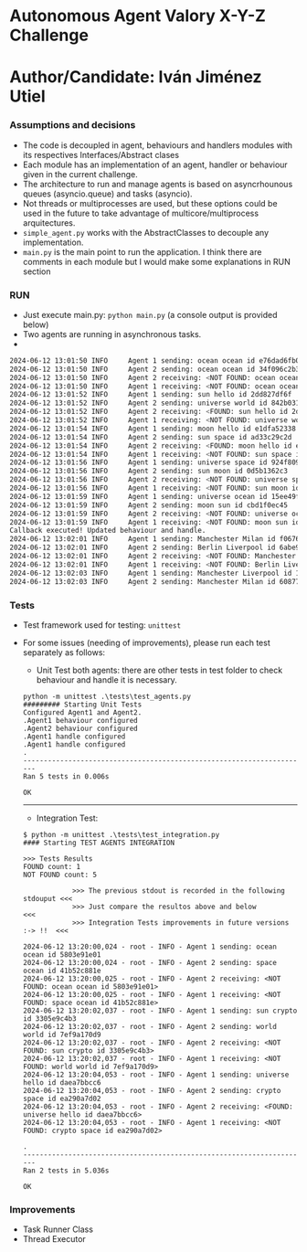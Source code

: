 # Autonomous Agent Valory X-Y-Z Challenge

# Author/Candidate: Iván Jiménez Utiel


### Assumptions and decisions

- The code is decoupled in agent, behaviours and handlers modules with its respectives Interfaces/Abstract clases
- Each module has an implementation of an agent, handler or behaviour given in the current challenge.
- The architecture to run and manage agents is based on asyncrhounous queues (asyncio.queue) and tasks (asyncio).
- Not threads or multiprocesses are used, but these options could be used in the future to take advantage of multicore/multiprocess arquitectures. 
- `simple_agent.py` works with the AbstractClasses to decouple any implementation. 
- `main.py` is the main point to run the application. I think there are comments in each module but I would make some explanations in RUN section

### RUN

* Just execute main.py: `python main.py` (a console output is provided below)
* Two agents are running in asynchronous tasks.
*

```bash
2024-06-12 13:01:50 INFO     Agent 1 sending: ocean ocean id e76dad6fb0
2024-06-12 13:01:50 INFO     Agent 2 sending: ocean ocean id 34f096c2b3
2024-06-12 13:01:50 INFO     Agent 2 receiving: <NOT FOUND: ocean ocean id e76dad6fb0>
2024-06-12 13:01:50 INFO     Agent 1 receiving: <NOT FOUND: ocean ocean id 34f096c2b3>
2024-06-12 13:01:52 INFO     Agent 1 sending: sun hello id 2dd827df6f
2024-06-12 13:01:52 INFO     Agent 2 sending: universe world id 842b0317da
2024-06-12 13:01:52 INFO     Agent 2 receiving: <FOUND: sun hello id 2dd827df6f>
2024-06-12 13:01:52 INFO     Agent 1 receiving: <NOT FOUND: universe world id 842b0317da>
2024-06-12 13:01:54 INFO     Agent 1 sending: moon hello id e1dfa52338
2024-06-12 13:01:54 INFO     Agent 2 sending: sun space id ad33c29c2d
2024-06-12 13:01:54 INFO     Agent 2 receiving: <FOUND: moon hello id e1dfa52338>
2024-06-12 13:01:54 INFO     Agent 1 receiving: <NOT FOUND: sun space id ad33c29c2d>
2024-06-12 13:01:56 INFO     Agent 1 sending: universe space id 924f809d98
2024-06-12 13:01:56 INFO     Agent 2 sending: sun moon id 0d5b1362c3
2024-06-12 13:01:56 INFO     Agent 2 receiving: <NOT FOUND: universe space id 924f809d98>
2024-06-12 13:01:56 INFO     Agent 1 receiving: <NOT FOUND: sun moon id 0d5b1362c3>
2024-06-12 13:01:59 INFO     Agent 1 sending: universe ocean id 15ee49fbb3
2024-06-12 13:01:59 INFO     Agent 2 sending: moon sun id cbd1f0ec45
2024-06-12 13:01:59 INFO     Agent 2 receiving: <NOT FOUND: universe ocean id 15ee49fbb3>
2024-06-12 13:01:59 INFO     Agent 1 receiving: <NOT FOUND: moon sun id cbd1f0ec45>
Callback executed! Updated behaviour and handle.
2024-06-12 13:02:01 INFO     Agent 1 sending: Manchester Milan id f0676d4382
2024-06-12 13:02:01 INFO     Agent 2 sending: Berlin Liverpool id 6abe9b33d1
2024-06-12 13:02:01 INFO     Agent 2 receiving: <NOT FOUND: Manchester Milan id f0676d4382>
2024-06-12 13:02:01 INFO     Agent 1 receiving: <NOT FOUND: Berlin Liverpool id 6abe9b33d1>
2024-06-12 13:02:03 INFO     Agent 1 sending: Manchester Liverpool id 1e2b18db64
2024-06-12 13:02:03 INFO     Agent 2 sending: Manchester Milan id 608775691b
```

### Tests

- Test framework used for testing: `unittest`
- For some issues (needing of improvements), please run each test separately as follows:
    
    * Unit Test both agents: there are other tests in test folder to check behaviour and handle it is necessary. 
    ```
    python -m unittest .\tests\test_agents.py                
    ######### Starting Unit Tests
    Configured Agent1 and Agent2.
    .Agent1 behaviour configured
    .Agent2 behaviour configured
    .Agent1 handle configured
    .Agent1 handle configured
    .
    ----------------------------------------------------------------------
    Ran 5 tests in 0.006s

    OK
    ```
    ---
    * Integration Test:
    ```
    $ python -m unittest .\tests\test_integration.py         
    #### Starting TEST AGENTS INTEGRATION

    >>> Tests Results
    FOUND count: 1
    NOT FOUND count: 5

                >>> The previous stdout is recorded in the following stdouput <<<
                >>> Just compare the resultos above and below                 <<<
                >>> Integration Tests improvements in future versions :-> !!  <<<

    2024-06-12 13:20:00,024 - root - INFO - Agent 1 sending: ocean ocean id 5803e91e01
    2024-06-12 13:20:00,024 - root - INFO - Agent 2 sending: space ocean id 41b52c881e
    2024-06-12 13:20:00,025 - root - INFO - Agent 2 receiving: <NOT FOUND: ocean ocean id 5803e91e01>
    2024-06-12 13:20:00,025 - root - INFO - Agent 1 receiving: <NOT FOUND: space ocean id 41b52c881e>
    2024-06-12 13:20:02,037 - root - INFO - Agent 1 sending: sun crypto id 3305e9c4b3
    2024-06-12 13:20:02,037 - root - INFO - Agent 2 sending: world world id 7ef9a170d9
    2024-06-12 13:20:02,037 - root - INFO - Agent 2 receiving: <NOT FOUND: sun crypto id 3305e9c4b3>
    2024-06-12 13:20:02,037 - root - INFO - Agent 1 receiving: <NOT FOUND: world world id 7ef9a170d9>
    2024-06-12 13:20:04,053 - root - INFO - Agent 1 sending: universe hello id daea7bbcc6
    2024-06-12 13:20:04,053 - root - INFO - Agent 2 sending: crypto space id ea290a7d02
    2024-06-12 13:20:04,053 - root - INFO - Agent 2 receiving: <FOUND: universe hello id daea7bbcc6>
    2024-06-12 13:20:04,053 - root - INFO - Agent 1 receiving: <NOT FOUND: crypto space id ea290a7d02>

    .
    ----------------------------------------------------------------------
    Ran 2 tests in 5.036s

    OK
    ```

### Improvements

- Task Runner Class
- Thread Executor